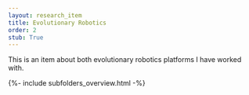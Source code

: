 ```yaml
---
layout: research_item
title: Evolutionary Robotics
order: 2
stub: True
---
```


This is an item about both evolutionary robotics platforms I have worked with.

{%- include subfolders_overview.html -%}
